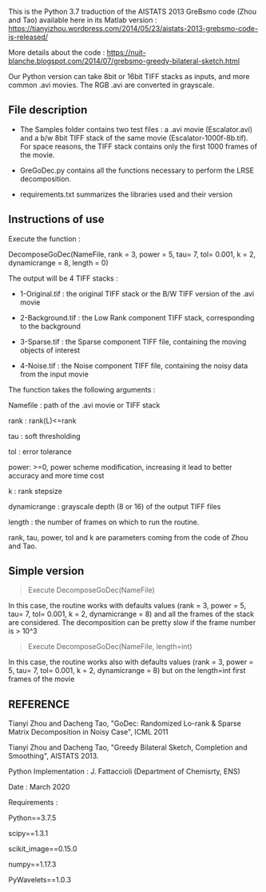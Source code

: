



This is the Python 3.7 traduction of the AISTATS 2013 GreBsmo code (Zhou and Tao) available here in its Matlab version : 
https://tianyizhou.wordpress.com/2014/05/23/aistats-2013-grebsmo-code-is-released/

More details about the code : 
https://nuit-blanche.blogspot.com/2014/07/grebsmo-greedy-bilateral-sketch.html

Our Python version can take 8bit or 16bit TIFF stacks as inputs, and more common .avi movies.
The RGB .avi are converted in grayscale.

## File description

- The Samples folder contains two test files : a .avi movie (Escalator.avi) and a b/w 8bit TIFF stack of the same movie (Escalator-1000f-8b.tif). For space reasons, the TIFF stack contains only the first 1000 frames of the movie.

- GreGoDec.py contains all the functions necessary to perform the LRSE decomposition.

- requirements.txt summarizes the libraries used and their version

## Instructions of use

Execute the function : 

DecomposeGoDec(NameFile, rank = 3, power = 5, tau= 7, tol= 0.001, k = 2, dynamicrange = 8, length = 0)

The output will be 4 TIFF stacks : 

- 1-Original.tif : the original TIFF stack or the B/W TIFF version of the .avi movie

- 2-Background.tif : the Low Rank component TIFF stack, corresponding to the background

- 3-Sparse.tif : the Sparse component TIFF file, containing the moving objects of interest

- 4-Noise.tif : the Noise component TIFF file, containing the noisy data from the input movie

The function takes the following arguments : 

Namefile : path of the .avi movie or TIFF stack

rank : rank(L)<=rank

tau : soft thresholding

tol : error tolerance

power: >=0, power scheme modification, increasing it lead to better accuracy and more time cost

k : rank stepsize

dynamicrange : grayscale depth (8 or 16) of the output TIFF files

length : the number of frames on which to run the routine.

rank, tau, power, tol and k are parameters coming from the code of Zhou and Tao.

## Simple version

> Execute DecomposeGoDec(NameFile)

In this case, the routine works with defaults values (rank = 3, power = 5, tau= 7, tol= 0.001, k = 2, dynamicrange = 8) and all the frames of the stack are considered. The decomposition can be pretty slow if the frame number is > 10^3

> Execute DecomposeGoDec(NameFile, length=int)

In this case, the routine works also with defaults values (rank = 3, power = 5, tau= 7, tol= 0.001, k = 2, dynamicrange = 8) but on the length=int first frames of the movie

## REFERENCE

Tianyi Zhou and Dacheng Tao, "GoDec: Randomized Lo-rank & Sparse Matrix Decomposition in Noisy Case", ICML 2011

Tianyi Zhou and Dacheng Tao, "Greedy Bilateral Sketch, Completion and  Smoothing", AISTATS 2013.

Python Implementation : J. Fattaccioli (Department of Chemisrty, ENS)

Date : March 2020

Requirements : 

Python==3.7.5

scipy==1.3.1

scikit_image==0.15.0

numpy==1.17.3

PyWavelets==1.0.3

